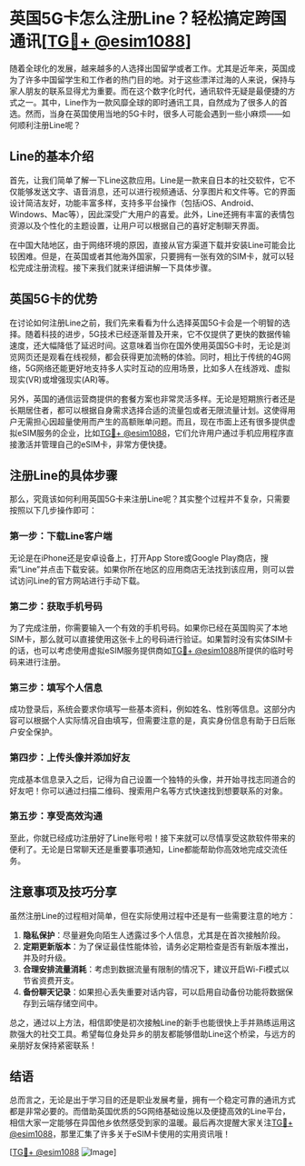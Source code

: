 # 英国5G卡怎么注册Line？轻松搞定跨国通讯[[TG💪+ @esim1088](https://t.me/s/esim1088)]

随着全球化的发展，越来越多的人选择出国留学或者工作。尤其是近年来，英国成为了许多中国留学生和工作者的热门目的地。对于这些漂洋过海的人来说，保持与家人朋友的联系显得尤为重要。而在这个数字化时代，通讯软件无疑是最便捷的方式之一。其中，Line作为一款风靡全球的即时通讯工具，自然成为了很多人的首选。然而，当身在英国使用当地的5G卡时，很多人可能会遇到一些小麻烦——如何顺利注册Line呢？

## Line的基本介绍

首先，让我们简单了解一下Line这款应用。Line是一款来自日本的社交软件，它不仅能够发送文字、语音消息，还可以进行视频通话、分享图片和文件等。它的界面设计简洁友好，功能丰富多样，支持多平台操作（包括iOS、Android、Windows、Mac等），因此深受广大用户的喜爱。此外，Line还拥有丰富的表情包资源以及个性化的主题设置，让用户可以根据自己的喜好定制聊天界面。

在中国大陆地区，由于网络环境的原因，直接从官方渠道下载并安装Line可能会比较困难。但是，在英国或者其他海外国家，只要拥有一张有效的SIM卡，就可以轻松完成注册流程。接下来我们就来详细讲解一下具体步骤。

## 英国5G卡的优势

在讨论如何注册Line之前，我们先来看看为什么选择英国5G卡会是一个明智的选择。随着科技的进步，5G技术已经逐渐普及开来，它不仅提供了更快的数据传输速度，还大幅降低了延迟时间。这意味着当你在国外使用英国5G卡时，无论是浏览网页还是观看在线视频，都会获得更加流畅的体验。同时，相比于传统的4G网络，5G网络还能更好地支持多人实时互动的应用场景，比如多人在线游戏、虚拟现实(VR)或增强现实(AR)等。

另外，英国的通信运营商提供的套餐方案也非常灵活多样。无论是短期旅行者还是长期居住者，都可以根据自身需求选择合适的流量包或者无限流量计划。这使得用户无需担心因超量使用而产生的高额账单问题。而且，现在市面上还有很多提供虚拟eSIM服务的企业，比如[TG💪+ @esim1088](https://t.me/s/esim1088)，它们允许用户通过手机应用程序直接激活并管理自己的eSIM卡，非常方便快捷。

## 注册Line的具体步骤

那么，究竟该如何利用英国5G卡来注册Line呢？其实整个过程并不复杂，只需要按照以下几步操作即可：

### 第一步：下载Line客户端

无论是在iPhone还是安卓设备上，打开App Store或Google Play商店，搜索“Line”并点击下载安装。如果你所在地区的应用商店无法找到该应用，则可以尝试访问Line的官方网站进行手动下载。

### 第二步：获取手机号码

为了完成注册，你需要输入一个有效的手机号码。如果你已经在英国购买了本地SIM卡，那么就可以直接使用这张卡上的号码进行验证。如果暂时没有实体SIM卡的话，也可以考虑使用虚拟eSIM服务提供商如[TG💪+ @esim1088](https://t.me/s/esim1088)所提供的临时号码来进行注册。

### 第三步：填写个人信息

成功登录后，系统会要求你填写一些基本资料，例如姓名、性别等信息。这部分内容可以根据个人实际情况自由填写，但需要注意的是，真实身份信息有助于日后账户安全保护。

### 第四步：上传头像并添加好友

完成基本信息录入之后，记得为自己设置一个独特的头像，并开始寻找志同道合的好友吧！你可以通过扫描二维码、搜索用户名等方式快速找到想要联系的对象。

### 第五步：享受高效沟通

至此，你就已经成功注册好了Line账号啦！接下来就可以尽情享受这款软件带来的便利了。无论是日常聊天还是重要事项通知，Line都能帮助你高效地完成交流任务。

## 注意事项及技巧分享

虽然注册Line的过程相对简单，但在实际使用过程中还是有一些需要注意的地方：

1. **隐私保护**：尽量避免向陌生人透露过多个人信息，尤其是在首次接触阶段。
2. **定期更新版本**：为了保证最佳性能体验，请务必定期检查是否有新版本推出，并及时升级。
3. **合理安排流量消耗**：考虑到数据流量有限制的情况下，建议开启Wi-Fi模式以节省资费开支。
4. **备份聊天记录**：如果担心丢失重要对话内容，可以启用自动备份功能将数据保存到云端存储空间中。

总之，通过以上方法，相信即使是初次接触Line的新手也能很快上手并熟练运用这款强大的社交工具。希望每位身处异乡的朋友都能够借助Line这个桥梁，与远方的亲朋好友保持紧密联系！

## 结语

总而言之，无论是出于学习目的还是职业发展考量，拥有一个稳定可靠的通讯方式都是非常必要的。而借助英国优质的5G网络基础设施以及便捷高效的Line平台，相信大家一定能够在异国他乡依然感受到家的温暖。最后再次提醒大家关注[TG💪+ @esim1088](https://t.me/s/esim1088)，那里汇集了许多关于eSIM卡使用的实用资讯哦！

[[TG💪+ @esim1088](https://t.me/s/esim1088) ![Image](https://i.postimg.cc/4NQfJmqS/Snipaste-2025-05-13-00-14-12.png)]